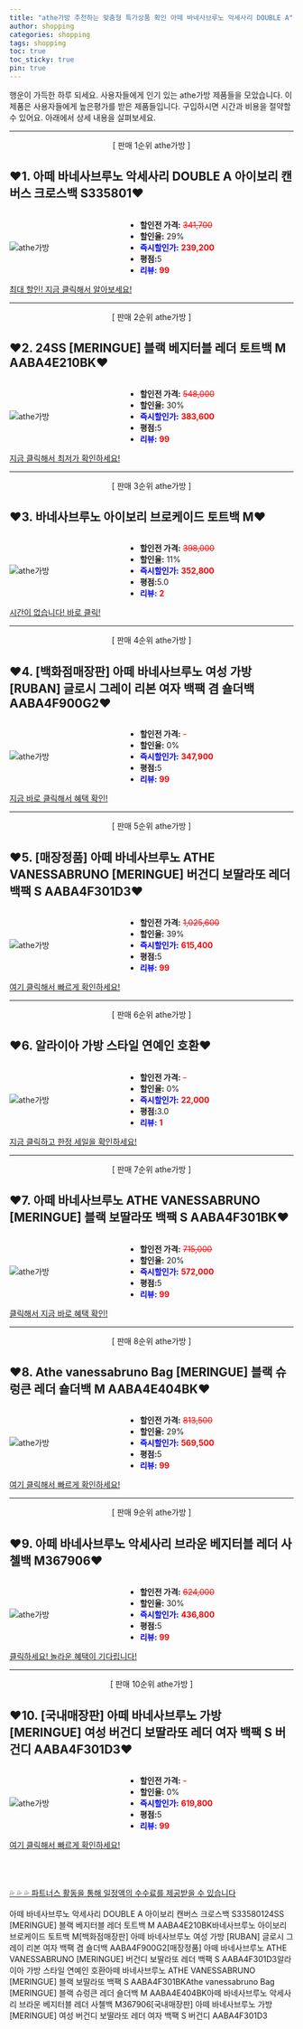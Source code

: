 ```yaml
---
title: "athe가방 추천하는 맞춤형 특가상품 확인 아떼 바네사브루노 악세사리 DOUBLE A"
author: shopping
categories: shopping
tags: shopping
toc: true
toc_sticky: true
pin: true
---
```

행운이 가득한 하루 되세요. 사용자들에게 인기 있는 athe가방 제품들을 모았습니다. 이 제품은 사용자들에게 높은평가를 받은 제품들입니다. 구입하시면 시간과 비용을 절약할 수 있어요. 아래에서 상세 내용을 살펴보세요.

---
<p class="toplist" style="margin: 0 auto; display: block; width: fit-content;">[ 판매 1순위 athe가방 ]</p>

<h2><strong>❤️1. 아떼 바네사브루노 악세사리 DOUBLE A 아이보리 캔버스 크로스백 S335801❤️</strong></h2>

<div style="display: flex; align-items: center;">
    <div style="flex: 0.4;">
        <img src="https://thumbnail9.coupangcdn.com/thumbnails/remote/230x230ex/image/vendor_inventory/228c/07383fb653d388484fb49ad6881c8c6681db526b90118578273a0052b56a.jpg" alt="athe가방" style="max-width: 100%;">
    </div>
    <div style="flex: 0.6; margin-left: 10px;">
        <ul>
            <li><strong>할인전 가격:</strong> <del style="color: red;">341,700</del></li>
            <li><strong>할인율:</strong> 29%</li>
            <li><span style='color:blue'><strong>즉시할인가:</strong></span> <span style='color:red'><strong>239,200</strong></span></li>
            <li><strong>평점:</strong>5</li>
            <li><span style='color:blue'><strong>리뷰:</strong></span> <span style='color:red'><strong>99</strong></span></li>
        </ul>
    </div>
</div>
<div class="center">
    <a href="https://selin100587001.github.io?lptag=AF9450613&subid=githubio&pageKey=8195946710&traceid=V0-153&itemId=23471027797&vendorItemId=90497572744" class="myButton">
        최대 할인! 지금 클릭해서 알아보세요!
    </a>
</div>


---
<p class="toplist" style="margin: 0 auto; display: block; width: fit-content;">[ 판매 2순위 athe가방 ]</p>

<h2><strong>❤️2. 24SS [MERINGUE] 블랙 베지터블 레더 토트백 M AABA4E210BK❤️</strong></h2>

<div style="display: flex; align-items: center;">
    <div style="flex: 0.4;">
        <img src="https://thumbnail7.coupangcdn.com/thumbnails/remote/230x230ex/image/vendor_inventory/8389/f140833374b467b5dc9ce587b52a986d54e327c2f0522c9109ddfa57aea3.jpg" alt="athe가방" style="max-width: 100%;">
    </div>
    <div style="flex: 0.6; margin-left: 10px;">
        <ul>
            <li><strong>할인전 가격:</strong> <del style="color: red;">548,000</del></li>
            <li><strong>할인율:</strong> 30%</li>
            <li><span style='color:blue'><strong>즉시할인가:</strong></span> <span style='color:red'><strong>383,600</strong></span></li>
            <li><strong>평점:</strong>5</li>
            <li><span style='color:blue'><strong>리뷰:</strong></span> <span style='color:red'><strong>99</strong></span></li>
        </ul>
    </div>
</div>
<div class="center">
    <a href="https://selin100587001.github.io?lptag=AF9450613&subid=githubio&pageKey=7898296635&traceid=V0-153&itemId=21638905159&vendorItemId=89258590659" class="myButton">
        지금 클릭해서 최저가 확인하세요!
    </a>
</div>


---
<p class="toplist" style="margin: 0 auto; display: block; width: fit-content;">[ 판매 3순위 athe가방 ]</p>

<h2><strong>❤️3. 바네사브루노 아이보리 브로케이드 토트백 M❤️</strong></h2>

<div style="display: flex; align-items: center;">
    <div style="flex: 0.4;">
        <img src="https://thumbnail10.coupangcdn.com/thumbnails/remote/230x230ex/image/vendor_inventory/541f/5848b923a106d93176b40aa14efa8dae82a8d63ae3590c817be49db75790.jpg" alt="athe가방" style="max-width: 100%;">
    </div>
    <div style="flex: 0.6; margin-left: 10px;">
        <ul>
            <li><strong>할인전 가격:</strong> <del style="color: red;">398,000</del></li>
            <li><strong>할인율:</strong> 11%</li>
            <li><span style='color:blue'><strong>즉시할인가:</strong></span> <span style='color:red'><strong>352,800</strong></span></li>
            <li><strong>평점:</strong>5.0</li>
            <li><span style='color:blue'><strong>리뷰:</strong></span> <span style='color:red'><strong>2</strong></span></li>
        </ul>
    </div>
</div>
<div class="center">
    <a href="https://selin100587001.github.io?lptag=AF9450613&subid=githubio&pageKey=7603333969&traceid=V0-153&itemId=20118935109&vendorItemId=84422148891" class="myButton">
        시간이 없습니다! 바로 클릭!
    </a>
</div>


---
<p class="toplist" style="margin: 0 auto; display: block; width: fit-content;">[ 판매 4순위 athe가방 ]</p>

<h2><strong>❤️4. [백화점매장판] 아떼 바네사브루노 여성 가방 [RUBAN] 글로시 그레이 리본 여자 백팩 겸 숄더백 AABA4F900G2❤️</strong></h2>

<div style="display: flex; align-items: center;">
    <div style="flex: 0.4;">
        <img src="https://thumbnail6.coupangcdn.com/thumbnails/remote/230x230ex/image/vendor_inventory/2b84/d4b84f01c72663194bc7f7f1a387c17762cc6f5a04bd2521ee8cf0f06b0d.jpg" alt="athe가방" style="max-width: 100%;">
    </div>
    <div style="flex: 0.6; margin-left: 10px;">
        <ul>
            <li><strong>할인전 가격:</strong> <del style="color: red;">-</del></li>
            <li><strong>할인율:</strong> 0%</li>
            <li><span style='color:blue'><strong>즉시할인가:</strong></span> <span style='color:red'><strong>347,900</strong></span></li>
            <li><strong>평점:</strong>5</li>
            <li><span style='color:blue'><strong>리뷰:</strong></span> <span style='color:red'><strong>99</strong></span></li>
        </ul>
    </div>
</div>
<div class="center">
    <a href="https://selin100587001.github.io?lptag=AF9450613&subid=githubio&pageKey=8188889649&traceid=V0-153&itemId=23425724905&vendorItemId=90452731626" class="myButton">
        지금 바로 클릭해서 혜택 확인!
    </a>
</div>


---
<p class="toplist" style="margin: 0 auto; display: block; width: fit-content;">[ 판매 5순위 athe가방 ]</p>

<h2><strong>❤️5. [매장정품] 아떼 바네사브루노 ATHE VANESSABRUNO [MERINGUE] 버건디 보딸라또 레더 백팩 S AABA4F301D3❤️</strong></h2>

<div style="display: flex; align-items: center;">
    <div style="flex: 0.4;">
        <img src="https://thumbnail6.coupangcdn.com/thumbnails/remote/230x230ex/image/vendor_inventory/feed/e336b5df3928ae65327918bdb8774076129b7e2718b08f53c8b49964ba0f.jpg" alt="athe가방" style="max-width: 100%;">
    </div>
    <div style="flex: 0.6; margin-left: 10px;">
        <ul>
            <li><strong>할인전 가격:</strong> <del style="color: red;">1,025,600</del></li>
            <li><strong>할인율:</strong> 39%</li>
            <li><span style='color:blue'><strong>즉시할인가:</strong></span> <span style='color:red'><strong>615,400</strong></span></li>
            <li><strong>평점:</strong>5</li>
            <li><span style='color:blue'><strong>리뷰:</strong></span> <span style='color:red'><strong>99</strong></span></li>
        </ul>
    </div>
</div>
<div class="center">
    <a href="https://selin100587001.github.io?lptag=AF9450613&subid=githubio&pageKey=8170397668&traceid=V0-153&itemId=23331989998&vendorItemId=90363654983" class="myButton">
        여기 클릭해서 빠르게 확인하세요!
    </a>
</div>


---
<p class="toplist" style="margin: 0 auto; display: block; width: fit-content;">[ 판매 6순위 athe가방 ]</p>

<h2><strong>❤️6. 알라이아 가방 스타일 연예인 호환❤️</strong></h2>

<div style="display: flex; align-items: center;">
    <div style="flex: 0.4;">
        <img src="https://thumbnail7.coupangcdn.com/thumbnails/remote/230x230ex/image/vendor_inventory/c015/1d7958f4c36c5e1ee596ae76c4f0e799ef012e983ca0c8e457b9fee730fa.png" alt="athe가방" style="max-width: 100%;">
    </div>
    <div style="flex: 0.6; margin-left: 10px;">
        <ul>
            <li><strong>할인전 가격:</strong> <del style="color: red;">-</del></li>
            <li><strong>할인율:</strong> 0%</li>
            <li><span style='color:blue'><strong>즉시할인가:</strong></span> <span style='color:red'><strong>22,000</strong></span></li>
            <li><strong>평점:</strong>3.0</li>
            <li><span style='color:blue'><strong>리뷰:</strong></span> <span style='color:red'><strong>1</strong></span></li>
        </ul>
    </div>
</div>
<div class="center">
    <a href="https://selin100587001.github.io?lptag=AF9450613&subid=githubio&pageKey=8044550324&traceid=V0-153&itemId=22538164508&vendorItemId=90738491088" class="myButton">
        지금 클릭하고 한정 세일을 확인하세요!
    </a>
</div>


---
<p class="toplist" style="margin: 0 auto; display: block; width: fit-content;">[ 판매 7순위 athe가방 ]</p>

<h2><strong>❤️7. 아떼 바네사브루노 ATHE VANESSABRUNO [MERINGUE] 블랙 보딸라또 백팩 S AABA4F301BK❤️</strong></h2>

<div style="display: flex; align-items: center;">
    <div style="flex: 0.4;">
        <img src="https://thumbnail10.coupangcdn.com/thumbnails/remote/230x230ex/image/vendor_inventory/5f3f/a90e25d61a264c7c063a30a456d31322fe8c7a61f7c78561676e839f035a.jpg" alt="athe가방" style="max-width: 100%;">
    </div>
    <div style="flex: 0.6; margin-left: 10px;">
        <ul>
            <li><strong>할인전 가격:</strong> <del style="color: red;">715,000</del></li>
            <li><strong>할인율:</strong> 20%</li>
            <li><span style='color:blue'><strong>즉시할인가:</strong></span> <span style='color:red'><strong>572,000</strong></span></li>
            <li><strong>평점:</strong>5</li>
            <li><span style='color:blue'><strong>리뷰:</strong></span> <span style='color:red'><strong>99</strong></span></li>
        </ul>
    </div>
</div>
<div class="center">
    <a href="https://selin100587001.github.io?lptag=AF9450613&subid=githubio&pageKey=8229257718&traceid=V0-153&itemId=23678211922&vendorItemId=90703417961" class="myButton">
        클릭해서 지금 바로 혜택 확인!
    </a>
</div>


---
<p class="toplist" style="margin: 0 auto; display: block; width: fit-content;">[ 판매 8순위 athe가방 ]</p>

<h2><strong>❤️8. Athe vanessabruno Bag [MERINGUE] 블랙 슈렁큰 레더 숄더백 M AABA4E404BK❤️</strong></h2>

<div style="display: flex; align-items: center;">
    <div style="flex: 0.4;">
        <img src="https://thumbnail10.coupangcdn.com/thumbnails/remote/230x230ex/image/vendor_inventory/0995/59b3fb07544984f0d6d253f0f68160461d913519efa0f4c2d47da0186e8a.jpg" alt="athe가방" style="max-width: 100%;">
    </div>
    <div style="flex: 0.6; margin-left: 10px;">
        <ul>
            <li><strong>할인전 가격:</strong> <del style="color: red;">813,500</del></li>
            <li><strong>할인율:</strong> 29%</li>
            <li><span style='color:blue'><strong>즉시할인가:</strong></span> <span style='color:red'><strong>569,500</strong></span></li>
            <li><strong>평점:</strong>5</li>
            <li><span style='color:blue'><strong>리뷰:</strong></span> <span style='color:red'><strong>99</strong></span></li>
        </ul>
    </div>
</div>
<div class="center">
    <a href="https://selin100587001.github.io?lptag=AF9450613&subid=githubio&pageKey=8183772046&traceid=V0-153&itemId=23402115526&vendorItemId=90429306403" class="myButton">
        여기 클릭해서 빠르게 확인하세요!
    </a>
</div>


---
<p class="toplist" style="margin: 0 auto; display: block; width: fit-content;">[ 판매 9순위 athe가방 ]</p>

<h2><strong>❤️9. 아떼 바네사브루노 악세사리 브라운 베지터블 레더 사첼백 M367906❤️</strong></h2>

<div style="display: flex; align-items: center;">
    <div style="flex: 0.4;">
        <img src="https://thumbnail8.coupangcdn.com/thumbnails/remote/230x230ex/image/vendor_inventory/a0ba/153357c60115906d86dd1007a251b3c0039e2f6075c502d1483eba44700a.jpg" alt="athe가방" style="max-width: 100%;">
    </div>
    <div style="flex: 0.6; margin-left: 10px;">
        <ul>
            <li><strong>할인전 가격:</strong> <del style="color: red;">624,000</del></li>
            <li><strong>할인율:</strong> 30%</li>
            <li><span style='color:blue'><strong>즉시할인가:</strong></span> <span style='color:red'><strong>436,800</strong></span></li>
            <li><strong>평점:</strong>5</li>
            <li><span style='color:blue'><strong>리뷰:</strong></span> <span style='color:red'><strong>99</strong></span></li>
        </ul>
    </div>
</div>
<div class="center">
    <a href="https://selin100587001.github.io?lptag=AF9450613&subid=githubio&pageKey=8190392689&traceid=V0-153&itemId=23437318132&vendorItemId=90464203897" class="myButton">
        클릭하세요! 놀라운 혜택이 기다립니다!
    </a>
</div>


---
<p class="toplist" style="margin: 0 auto; display: block; width: fit-content;">[ 판매 10순위 athe가방 ]</p>

<h2><strong>❤️10. [국내매장판] 아떼 바네사브루노 가방 [MERINGUE] 여성 버건디 보딸라또 레더 여자 백팩 S 버건디 AABA4F301D3❤️</strong></h2>

<div style="display: flex; align-items: center;">
    <div style="flex: 0.4;">
        <img src="https://thumbnail9.coupangcdn.com/thumbnails/remote/230x230ex/image/vendor_inventory/3686/b3135534c0d90a7c5abc79cc13a59e18f59348d24f630a4a4dcb8deaf1ba.jpg" alt="athe가방" style="max-width: 100%;">
    </div>
    <div style="flex: 0.6; margin-left: 10px;">
        <ul>
            <li><strong>할인전 가격:</strong> <del style="color: red;">-</del></li>
            <li><strong>할인율:</strong> 0%</li>
            <li><span style='color:blue'><strong>즉시할인가:</strong></span> <span style='color:red'><strong>619,800</strong></span></li>
            <li><strong>평점:</strong>5</li>
            <li><span style='color:blue'><strong>리뷰:</strong></span> <span style='color:red'><strong>99</strong></span></li>
        </ul>
    </div>
</div>
<div class="center">
    <a href="https://selin100587001.github.io?lptag=AF9450613&subid=githubio&pageKey=8188229000&traceid=V0-153&itemId=23422766100&vendorItemId=90449791028" class="myButton">
        여기 클릭해서 빠르게 확인하세요!
    </a>
</div>

<br><br><br>[💦 💦 💦 파트너스 활동을 통해 일정액의 수수료를 제공받을 수 있습니다](https://link.coupang.com/a/bcpT2c)<br><br>아떼 바네사브루노 악세사리 DOUBLE A 아이보리 캔버스 크로스백 S33580124SS [MERINGUE] 블랙 베지터블 레더 토트백 M AABA4E210BK바네사브루노 아이보리 브로케이드 토트백 M[백화점매장판] 아떼 바네사브루노 여성 가방 [RUBAN] 글로시 그레이 리본 여자 백팩 겸 숄더백 AABA4F900G2[매장정품] 아떼 바네사브루노 ATHE VANESSABRUNO [MERINGUE] 버건디 보딸라또 레더 백팩 S AABA4F301D3알라이아 가방 스타일 연예인 호환아떼 바네사브루노 ATHE VANESSABRUNO [MERINGUE] 블랙 보딸라또 백팩 S AABA4F301BKAthe vanessabruno Bag [MERINGUE] 블랙 슈렁큰 레더 숄더백 M AABA4E404BK아떼 바네사브루노 악세사리 브라운 베지터블 레더 사첼백 M367906[국내매장판] 아떼 바네사브루노 가방 [MERINGUE] 여성 버건디 보딸라또 레더 여자 백팩 S 버건디 AABA4F301D3